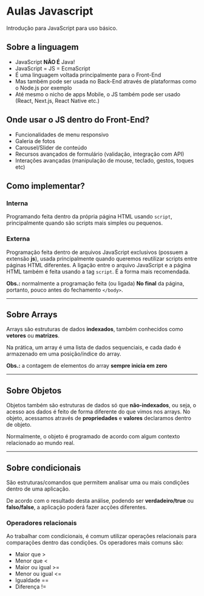 # Aulas Javascript

Introdução para JavaScript para uso básico.

## Sobre a linguagem

- JavaScript **NÂO É** Java!
- JavaScript = JS = EcmaScript
- É uma linguagem  voltada principalmente para o Front-End
- Mas também pode ser usada no Back-End através de plataformas como o Node.js por exemplo
- Até mesmo o nicho de apps Mobile, o JS também pode ser usado (React, Next.js, React Native etc.)

## Onde usar o JS dentro do Front-End?

- Funcionalidades de menu responsivo 
- Galeria de fotos
-  Carousel/Slider de conteúdo
- Recursos avançados de formulário (validação, integração com API)
- Interações avançadas (manipulação de mouse, teclado, gestos, toques etc)

## Como implementar?

### Interna

Programando feita dentro da própria página HTML  usando `script`, principalmente  quando são scripts mais simples ou pequenos.

### Externa

Programação feita dentro de arquivos JavaScript exclusivos (possuem a extensão **js**), usada principalmente quando queremos reutilizar scripts entre páginas HTML diferentes. A ligação entre o arquivo JavaScript e a página HTML também é feita usando a tag `script`. É a forma mais recomendada.

**Obs.:** normalmente a programação feita (ou ligada) **No final** da página, portanto, pouco antes do fechamento `</body>`.

--- 

## Sobre Arrays

Arrays são estruturas de dados **indexados**, também conhecidos como **vetores** ou **matrizes**.

Na prática, um array é uma lista de dados sequenciais, e cada dado é armazenado em uma posição/índice do array.

**Obs.:** a contagem de elementos do array **sempre inicia em zero**

----

## Sobre Objetos

Objetos também são estruturas de dados só que **não-indexados**, ou seja, o acesso aos dados é feito de forma diferente do que vimos nos arrays. No objeto, acessamos através de **propriedades** e **valores** declaramos dentro de objeto.

Normalmente, o objeto é programado de acordo com algum contexto relacionado ao mundo real.

---

## Sobre condicionais

São estruturas/comandos que permitem analisar uma ou mais condições dentro de uma aplicação.

De acordo com o resultado desta análise, podendo ser **verdadeiro/true** ou **falso/false**, a aplicação poderá fazer acções diferentes.

### Operadores relacionais 

Ao trabalhar com condicionais, é comum utilizar operações relacionais para comparações dentro das condições. Os operadores mais comuns são:

- Maior que  >
- Menor que  <
- Maior ou igual >=
- Menor ou igual <=
- Igualdade   ==
- Diferença !=

